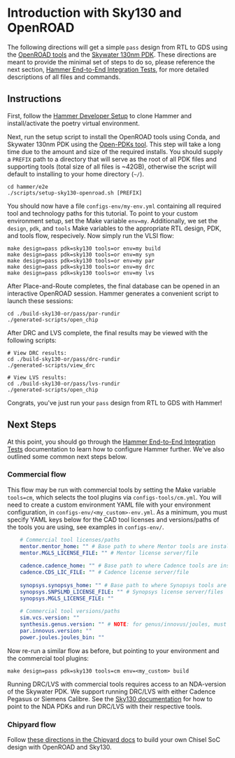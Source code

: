 # Introduction with Sky130 and OpenROAD

The following directions will get a simple ``pass`` design from RTL to GDS using the [OpenROAD tools](https://theopenroadproject.org) and the [Skywater 130nm PDK](https://github.com/google/skywater-pdk). These directions are meant to provide the minimal set of steps to do so, please reference the next section, [Hammer End-to-End Integration Tests](https://hammer-vlsi.readthedocs.io/en/stable/Examples/e2e.html), for more detailed descriptions of all files and commands.

## Instructions

First, follow the [Hammer Developer Setup](https://hammer-vlsi.readthedocs.io/en/stable/Hammer-Basics/Hammer-Setup.html#developer-setup) to clone Hammer and install/activate the poetry virtual environment.

Next, run the setup script to install the OpenROAD tools using Conda, and Skywater 130nm PDK using the [Open-PDKs tool](https://github.com/RTimothyEdwards/open_pdks).
This step will take a long time due to the amount and size of the required installs.
You should supply a ``PREFIX`` path to a directory that will serve as the root of all PDK files and supporting tools (total size of all files is ~42GB),
otherwise the script will default to installing to your home directory (``~/``).

```shell
cd hammer/e2e
./scripts/setup-sky130-openroad.sh [PREFIX]
```

You should now have a file ``configs-env/my-env.yml`` containing all required tool and technology paths for this tutorial.
To point to your custom environment setup, set the Make variable ``env=my``.
Additionally, we set the ``design``, ``pdk``, and ``tools`` Make variables to the appropriate RTL design, PDK, and tools flow, respecively.
Now simply run the VLSI flow:

```shell
make design=pass pdk=sky130 tools=or env=my build
make design=pass pdk=sky130 tools=or env=my syn
make design=pass pdk=sky130 tools=or env=my par
make design=pass pdk=sky130 tools=or env=my drc
make design=pass pdk=sky130 tools=or env=my lvs
```

After Place-and-Route completes, the final database can be opened in an interactive OpenROAD session. Hammer generates a convenient script to launch these sessions:
```shell
cd ./build-sky130-or/pass/par-rundir
./generated-scripts/open_chip
```

After DRC and LVS complete, the final results may be viewed with the following scripts:

```shell
# View DRC results:
cd ./build-sky130-or/pass/drc-rundir
./generated-scripts/view_drc

# View LVS results:
cd ./build-sky130-or/pass/lvs-rundir
./generated-scripts/open_chip
```

Congrats, you've just run your ``pass`` design from RTL to GDS with Hammer!

## Next Steps

At this point, you should go through the [Hammer End-to-End Integration Tests](https://hammer-vlsi.readthedocs.io/en/stable/Examples/e2e.html) documentation to learn how to configure Hammer further. We've also outlined some common next steps below.


### Commercial flow

This flow may be run with commercial tools by setting the Make variable ``tools=cm``, which selects the tool plugins via ``configs-tools/cm.yml``.
You will need to create a custom environment YAML file with your environment configuration, in ``configs-env/<my_custom>-env.yml``.
As a minimum, you must specify YAML keys below for the CAD tool licenses and versions/paths of the tools you are using,
see examples in ``configs-env/``.

```yaml
    # Commercial tool licenses/paths
    mentor.mentor_home: "" # Base path to where Mentor tools are installed
    mentor.MGLS_LICENSE_FILE: "" # Mentor license server/file
    
    cadence.cadence_home: "" # Base path to where Cadence tools are installed
    cadence.CDS_LIC_FILE: "" # Cadence license server/file
    
    synopsys.synopsys_home: "" # Base path to where Synopsys tools are installed
    synopsys.SNPSLMD_LICENSE_FILE: "" # Synopsys license server/files
    synopsys.MGLS_LICENSE_FILE: ""
    
    # Commercial tool versions/paths
    sim.vcs.version: ""
    synthesis.genus.version: "" # NOTE: for genus/innovus/joules, must specify binary path if version < 221
    par.innovus.version: ""
    power.joules.joules_bin: ""
```

Now re-run a similar flow as before, but pointing to your environment and the commercial tool plugins:

```shell
make design=pass pdk=sky130 tools=cm env=<my_custom> build
```
    

Running DRC/LVS with commercial tools requires access to an NDA-version of the Skywater PDK.
We support running DRC/LVS with either Cadence Pegasus or Siemens Calibre.
See the [Sky130 documentation](https://hammer-vlsi.readthedocs.io/en/stable/Technology/Sky130.html) for how to point to the NDA PDKs and run DRC/LVS with their respective tools.

### Chipyard flow

Follow [these directions in the Chipyard docs](https://chipyard.readthedocs.io/en/latest/VLSI/Sky130-OpenROAD-Tutorial.html) to build your own Chisel SoC design with OpenROAD and Sky130.
